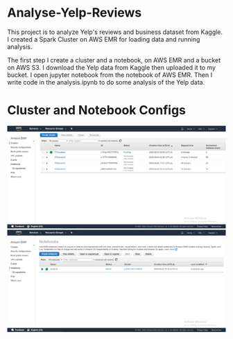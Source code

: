 # Analyse-Yelp-Reviews
This project is to analyze Yelp's reviews and business dataset from Kaggle. I created a Spark Cluster on AWS EMR for loading data and running analysis.

The first step I create a cluster and a notebook, on AWS EMR and a bucket on AWS S3. I download the Yelp data from Kaggle then uploaded it to my bucket. I open jupyter notebook from the notebook of AWS EMR. Then I write code in the analysis.ipynb to do some analysis of the Yelp data.

# Cluster and Notebook Configs
![Cluster](https://raw.githubusercontent.com/Aaron0720/Analyse-Yelp-Reviews/master/Assets/Cluster.png)
![Notebook](https://raw.githubusercontent.com/Aaron0720/Analyse-Yelp-Reviews/master/Assets/Notebook.png)
